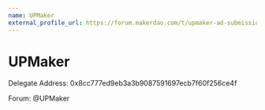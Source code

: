 ```yaml
---
name: UPMaker
external_profile_url: https://forum.makerdao.com/t/upmaker-ad-submission/20577
---
```


# UPMaker
Delegate Address: 0x8cc777ed9eb3a3b9087591697ecb7f60f256ce4f

Forum: @UPMaker 
